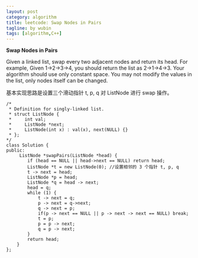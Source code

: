 ```yaml
---
layout: post
category: algorithm
title: leetcode: Swap Nodes in Pairs
tagline: by wubin
tags: [algorithm,C++]
---
```


**Swap Nodes in Pairs**

Given a linked list, swap every two adjacent nodes and return its head.
For example,
Given 1->2->3->4, you should return the list as 2->1->4->3.
Your algorithm should use only constant space. You may not modify the values in the list, only nodes itself can be changed.

<!--more-->

基本实现思路是设置三个滑动指针 t, p, q 对 ListNode 进行 swap 操作。

	/*
	 * Definition for singly-linked list.
	 * struct ListNode {
	 *     int val;
	 *     ListNode *next;
	 *     ListNode(int x) : val(x), next(NULL) {}
	 * };
	*/
	class Solution {
	public:
		 ListNode *swapPairs(ListNode *head) {
			if (head == NULL || head->next == NULL) return head;
			ListNode *t = new ListNode(0); //设置相邻的 3 个指针 t, p, q
			t -> next = head;
			ListNode *p = head;
			ListNode *q = head -> next;
			head = q;
			while (1) {
				t -> next = q;
				p -> next = q->next;
				q -> next = p;
				if(p -> next == NULL || p -> next -> next == NULL) break;
				t = p;
				p = p -> next;
				q = p -> next;
			}
			return head;
		}
	};